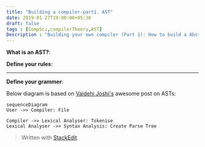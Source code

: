 ```yaml
---
title: "Building a compiler-part1. AST"
date: 2019-01-27T19:00:00+05:30
draft: false
tags : [CompSci,compilerTheory,AST]
Description : "Building your own compiler (Part 1): How to build a Abstract Syntax Tree"
---  
```

**What is an AST?**:


**Define your rules**:  

---  
**Define your grammer**:  

Below diagram is based on [Vaidehi Joshi's](https://medium.com/basecs/leveling-up-ones-parsing-game-with-asts-d7a6fc2400ff) awesome post on ASTs:

```mermaid
sequenceDiagram
User ->> Compiler: File  

Compiler ->> Lexical Analyser: Tokenise  
Lexical Analyser ->> Syntax Analysis: Create Parse Tree 
```

> Written with [StackEdit](https://stackedit.io/).
<!--stackedit_data:
eyJoaXN0b3J5IjpbLTIwNDkzMTA4MDEsMTUxMzcyMDc1OSwxNT
g1MjY3MTQ0LDgzMTc3MjMwXX0=
-->